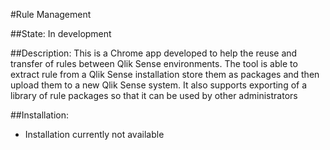 #Rule Management

##State:
In development

##Description:
This is a Chrome app developed to help the reuse and transfer of rules between
Qlik Sense environments. The tool is able to extract rule from a Qlik Sense
installation store them as packages and then upload them to a new Qlik Sense
system. It also supports exporting of a library of rule packages so that it can
be used by other administrators

##Installation:
* Installation currently not available
